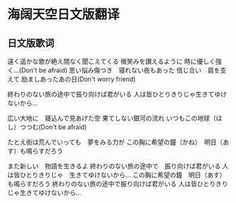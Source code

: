 # 海阔天空日文版翻译

## 日文版歌词

遠く遥かな歌が絶え間なく聞こえてくる
微笑みを讃えるように
時に優しく強く...(Don't be afraid)
思い悩み傷つき　寝れない夜もあった
信じ合い　肩を支えて
励ましあったあの日(Don't worry friend)

終わりのない旅の途中で振り向けば君がいる
人は皆ひとりきりじゃ生きてゆけないから...

広い大地に　寝込んで見あげた空
果てしない銀河の流れ
いつもこの地球（ほし）つつむ(Don't be afraid)

たとえ街は荒んでいっても　夢をみる力が
この胸に希望の鐘（かね）　明日（あす）も鳴らすだろう

また新しい　物語を生きるよ
終わりのない旅の途中で　振り向けば君がいる
人は皆ひとりきりじゃ　生きてゆけないから...
この胸に希望の鐘　明日（あす）も鳴らすだろう
終わりのない旅の途中で振り向けば君がいる
人は皆ひとりきりじゃ生きてゆけないから...

